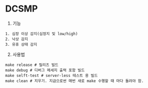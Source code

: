 DCSMP
=====

1. 기능
```
1. 심장 이상 감지(심정지 및 low/high)
2. 낙상 감지
3. 유휴 상태 감지
```

2. 사용법
```
make release # 릴리즈 빌드
make debug # 디버그 메세지 출력 포함 빌드
make selft-test # server-less 테스트 용 빌드
make clean # 지우기. 지금으로썬 매번 새로 make 수행할 때 마다 돌려야 함.
```
